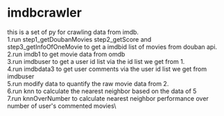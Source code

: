# imdbcrawler
this is a set of py for crawling data from imdb.\
1.run step1_getDoubanMovies step2_getScore and step3_getInfoOfOneMovie to get a imdbid list of movies from douban api.\
2.run imdb1 to get movie data from omdb\
3.run imdbuser to get a user id list via the id list we get from 1.\
4.run imdbdata3 to get user comments via the user id list we get from imdbuser\
5.run modify data to quantify the raw movie data from 2.\
6.run knn to calculate the nearest neighbor based on the data of 5\
7.run knnOverNumber to calculate nearest neighbor performance over number of user's commented movies\
